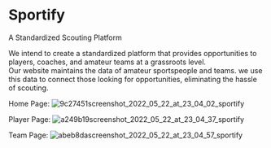 # Sportify
A Standardized Scouting Platform

We intend to create a standardized platform that provides opportunities to players, coaches, and amateur teams at a grassroots level.<br>
Our website maintains the data of amateur sportspeople and teams. we use this data to connect those looking for opportunities, eliminating the hassle of scouting.

Home Page:
![9c27451screenshot_2022_05_22_at_23_04_02_sportify](https://user-images.githubusercontent.com/60063902/170206238-0c4e9ef6-6454-41c9-9c4b-c22a7dda1bea.png)

Player Page:
![a249b19screenshot_2022_05_22_at_23_04_37_sportify](https://user-images.githubusercontent.com/60063902/170206590-882d792b-8c8d-482f-939c-c4a37ca02428.png)

Team Page:
![abeb8dascreenshot_2022_05_22_at_23_04_57_sportify](https://user-images.githubusercontent.com/60063902/170206356-22ec6064-8116-48e1-ad2b-1557e2e09077.png)

